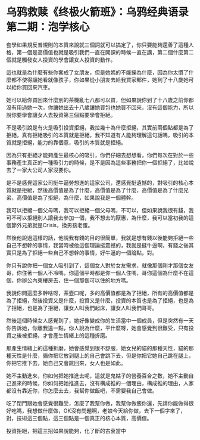 # 乌鸦救赎《终极火箭班》：乌鸦经典语录 第二期：泡学核心

套學如果規反普規則的本質來說就三個詞就可以搞定了，你只要能夠還善了這種人格，第一個是高價值也就是吸引我們一直在開課的時候一直在講，第二個什麼第二個就是觸發女人投資的學會讓女人投資的動作。

這也就是為什麼有些你套成了女朋友，但是她媽的不能操為什麼，因為你太慣了什麼都不使得讓她看就像孩子，你如果從小朋友去給我買家郵件，她到了十八歲她可以給你買回來汽車。

她可以給你買回來什麼別的茶機亂七八都可以買，但如果說你到了十八歲之前你都沒有用過她一次，你讓她出去十八歲讓她買包也她買不回來，沒有這個能力，所以說你要學會讓女人去投資第三個點要學會拒絕。

不是吸引說是有火是吸引投資拒絕，我拉幾十為什麼拒絕，其實前兩個點都是為了拒絕，真有拒絕吸引的本質就是拒絕，我不知道有人能夠理解這句話嗎，吸引的本質就是拒絕，能力的靠個意，吸引的本質就是拒絕。

因為只有拒絕才能夠產生最核心的吸引，你們仔細去想想看，你們每次在對於一些事務產生真正的一種吸引力的時候，是不是因為這些事務把你一個拒絕了，比如說去了一家大公司人家沒要你。

是不是感覺這家公司挺牛逼勞想進的這家公司，還感覺挺遺憾的，對吸引的核心本質就是拒絕，然後高價值是為了什麼，高價值是為了什麼，高價值是為了什麼兄弟，高價值是為了拒絕，為什麼，如果說我是一個體幹。

我可以拒絕一個父母嗎，我可以拒絕一個父母嗎，不可以，但如果說我很有錢，我可不可以拒絕別人讓我去參加一個，我不想去的厭惠，為什麼，我可以當初我的這個節外兄弟就是Crisis，換男孩老蛋。

然後他說過這樣的話，他說我有錢的目的很簡單，我就是想有錢以後能夠拒絕一些自己不想幹的事情，我當時被他這個理論挺震撼的，我就是挺牛逼啊，有錢之後其實只是為了拒絕一些自己不想幹的事情，好牛逼的一個論點，對。

你只有說你把一個女人吸引到了，這個女人對於女友需求，就像那個剛才那個女友哥，你住著一個人不冷嗎，你這個平時都是你一個人住嗎，哥你這個為什麼不在這個，你辦公內東樓房去，住一個那個可以住的地方嗎。

我說你問這麼多幹啥呀，茶壺口呢，多的高價值都是為了拒絕，所有的高價值都是為了拒絕，然後投資又是什麼，投資又是什麼，投資的本質也是為了拒絕，也是為了拒絕，也是為了拒絕，讓女人叫我們起床，讓女人叫我們哥哥。

然後這個時候女人感覺到了，她好像變成你的生活當中一個成員，但是突然有一天你告訴她，你離我遠一點，你人說為什麼，平什麼呀，她會感覺到很難受，只有投資之後被拒絕，才會產生情緒上的這種折磨。

那產生情緒上的這種折磨，她會感覺到很不舒服，她女兒的貓的那種天性，貓的那種天性是什麼，貓你把它放到腿上的自己會跳下去，但是你把它她自己跳在腿上，你把它推下去，她自己又會跳回來，女人也是如此。

她不主動進來，你如何把她推進去呢，這就是鬼姑子的營養百合之數，她不主動自己進來的時候，你如何把她推進去，沒有構成推的一個理由，構成推的理由，人家都沒有靠近你，你怎麼去去，我幫你做飯吧，不需要我自己會做。

吃了閉門跟她會感覺很難受，怎麼了我幫你做，我幫你做飯你還，先請你能做得很好吃嗎，我想做什麼做，OK沒有問題啊，老娘今天給你做，去下一個字來了，對，技術這三個點，這三個點是一個真正的核心本質，高價值。

投資拒絕，把這三招如果說能夠，化了斷的古衰當中